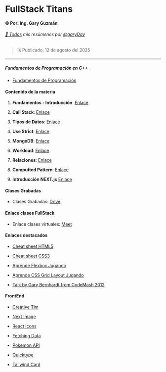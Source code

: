 # FullStack Titans

#### :copyright: Por: Ing. Gary Guzmán

###### [:page_with_curl: Todos](https://garydav.github.io/blogs-course) mis resúmenes por [@garyDav](https://github.com/garyDav)

> :spiral_calendar: Publicado, 12 de agosto del 2025

---

##### Fundamentos de Programación en **C++**

* [Fundamentos de Programación](https://github.com/garyDav/programacion)

#### Contenido de la materia

1. **Fundamentos - Introducción**: [Enlace](./temas/01-FundamentosWeb.md)

2. **Call Stack**: [Enlace](./temas/02-CallStack.md)

3. **Tipos de Datos**: [Enlace](./temas/03-TiposDatosPrimitivos.md)

4. **Use Strict**: [Enlace](./temas/04-UseStrict.md)

5. **MongoDB**: [Enlace](./temas/05-MongoDB.md)

6. **Workload**: [Enlace](./temas/06-Workload.md)

7. **Relaciones**: [Enlace](./temas/07-Relaciones.md)

8. **Computted Pattern**: [Enlace](./temas/08-ComputedPattern.md)

9. **Introducción NEXT.js** [Enlace](./temas/09-NextJS.md)

#### Clases Grabadas

* Clases Grabadas: [Drive](https://drive.google.com/drive/folders/1Zd6SKK8sqIUPw2qt7WhXnL4uMADqsU4I?usp=sharing)

#### Enlace clases FullStack

* Enlace clases virtuales: [Meet](https://meet.google.com/qcg-qtnv-rwu)

#### Enlaces destacados

* [Cheat sheet HTML5](https://htmlcheatsheet.com)

* [Cheat sheet CSS3](https://htmlcheatsheet.com/css)

* [Aprende Flexbox Jugando](https://flexboxfroggy.com/#es)

* [Aprende CSS Grid Layout Jugando](https://cssgridgarden.com/#es)

* [Talk by Gary Bernhardt from CodeMash 2012](https://www.destroyallsoftware.com/talks/wat)

#### FrontEnd

* [Creative Tim](https://www.creative-tim.com/ "creative-tim.com")

* [Next Image](https://nextjs.org/docs/app/api-reference/components/image "Doc. Next Image")

* [React Icons](https://react-icons.github.io/react-icons/icons/io5/ "react-icons.github.io")

* [Fetching Data](https://nextjs.org/docs/app/getting-started/fetching-data "Doc. Next Feching Data")

* [Pokemon API](https://pokeapi.co/ "API")

* [Quicktype](https://quicktype.io/ "Convert JSON to typesafe")

* [Tailwind Card](https://www.creative-tim.com/twcomponents/component/user-card-7 "TW component Card")

